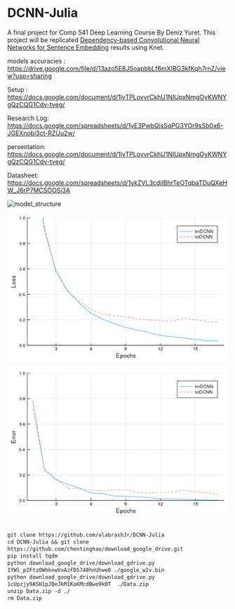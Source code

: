 # DCNN-Julia

A final project for Comp 541 Deep Learning Course By Deniz Yuret. 
This project will be replicated [Dependency-based Convolutional Neural Networks for Sentence Embedding](http://people.oregonstate.edu/~mam/pdf/papers/DCNN.pdf) results using Knet.

models accuracies : https://drive.google.com/file/d/13azo5E8JSoapbbLf6mXIBG3kfKqh7rnZ/view?usp=sharing

Setup : https://docs.google.com/document/d/1lyTPLovvrCkhU1NIUpxNmgOyKWNYgQzCQG1Cdv-tveg/

Research Log: https://docs.google.com/spreadsheets/d/1yE3PwbQjsSqPG3YOr9sSb0x6-JGEXnobi3ct-RZUu2w/

persentation: https://docs.google.com/document/d/1lyTPLovvrCkhU1NIUpxNmgOyKWNYgQzCQG1Cdv-tveg/

Datasheet: https://docs.google.com/spreadsheets/d/1vkZVL3cdjIBhrTeOTqbaTDuQXeHW_J6rP7MCSOOSj3A


![model_structure](https://user-images.githubusercontent.com/9295206/58470550-98a4a200-814a-11e9-8e01-e9288a0fa42b.jpg)


![alt text](https://raw.githubusercontent.com/alabrashjr/DCNN-Julia/master/Loss.png)



![alt text](https://raw.githubusercontent.com/alabrashjr/DCNN-Julia/master/Error.png)


```

git clone https://github.com/alabrashJr/DCNN-Julia
cd DCNN-Julia && git clone https://github.com/chentinghao/download_google_drive.git
pip install tqdm
python download_google_drive/download_gdrive.py 1YWl_p2FtzOWhknwVxAzFD5740hnUhwe0 ./google_w2v.bin
python download_google_drive/download_gdrive.py 1cUpzjy9ASH1pJQeJkM1KoKMcdBwe9kDT  ./Data.zip
unzip Data.zip -d ./
rm Data.zip

```
